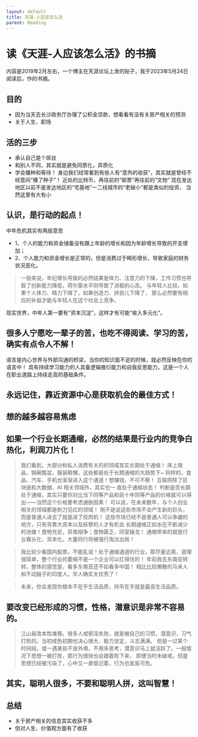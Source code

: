 ```yaml
---
layout: default
title: 天涯-人应该怎么活
parent: Reading
---
```


# 读《天涯-人应该怎么活》的书摘
内容是2019年2月左右，一个博主在天涯论坛上发的贴子，我于2023年5月24日阅读后，作的书摘。
## 目的
- 因为当天去长沙政务厅办理了公积金贷款，想看看有没有关房产相关的预测
- 关于人生、职场

## 活的三步
- 承认自己是个屌丝
- 和别人不同，其实就是避免同质化，异质化
- 学会播种和等待！
身边我们经常看到有些人有“意外的收获”，其实就是曾经不经意间“播了种子”！ 
近处的比特币，再往前的“邮票”再往前的“文物” 
现在发达地区以前不是发达地区的“宅基地”一二线城市的“老破小”都是类似的投资，
当然这里有大有小

## 认识，是行动的起点！

中年危机其实有两层意思
- 1、个人的能力和资金储备没有跟上年龄的增长和因为年龄增长导致的开支增加；
- 2、个人能力和资金增长是正常的，但是消费过于畸形增长，导致家庭的财务状况恶化。

> 一般来说，年纪增长导致的必然结果是体力、注意力的下降，工作习惯也导致了创新能力降低，荷尔蒙水平则导致了消极的心态。 
与年轻人比较，如果个人体力、精力下降了，如果创造力、拼劲儿下降了，
那么必然要有相应的补益才能与年轻人在这个社会上竞争。


现实世界，中年人第一要有“资本沉淀”，这样才有可能“收入多元化”。

## 很多人宁愿吃一辈子的苦，也吃不得阅读、学习的苦，确实有点令人不解！

语言是内心世界与外部沟通的桥梁，当你的知识面不足的时候，就必然反映在你的语言中！
具有持续学习能力的人具备逻辑推衍能力和自我反思能力，这是一个人在职业道路上持续走高的基础条件。

## 永远记住，靠近资源中心是获取机会的最佳方式！

## 想的越多越容易焦虑

## 如果一个行业长期通缩，必然的结果是行业内的竞争白热化，利润刀片化！

> 我们看到，大部分和私人消费有关的的领域其实长期处于通缩！ 床上用品，锅碗瓢盆，服装鞋帽，这些都是处于长期通缩的大趋势下~
同样的，食品、汽车、手机也渐渐进入这个通道！想赚钱，不可不察！ 互联网除了区块链和大数据、AI 相关领域外，其实也一 直处于通缩状态！ 
判断是否长期处于通缩，其实只要你对比当下同等产品和前十年同等产品的价格就可以得出——当然这个价格要考虑通胀因素！
可以说，在未来数年，与个人创业相关的领域都是刺刀见红的领域！ 倒不是说这些市场不会产生新的巨头，而是普通人进去了就是进了绞肉机！ 
这些市场已经不是普通人可以争雄的地方，只有背靠大资本以及妖孽的人才有机会
长期通缩正如水在不断减少的池塘！食物充足，异类相争；食物匮乏，同室操戈！ 通缩带来的就是行业寡头化、资本化，大量同行将被强行淘汰出局！

> 我比较少看国内股票，不能乱说！处于通缩通道的行业，那尽量远离，道理很简单，整个行业的萎缩不是一个企业可以扛得住的！
年前我去东南亚转转，整体的感觉是，看多东南亚还不如看多中国！ 相比比较懒散的马来人和不动脑子的印度人，华人确实太优秀了！


> 未来，你会发现你根本不在乎生活品质，持币在手就是最高生活品质。

## 要改变已经形成的习惯，性格，潜意识是非常不容易的。
> 江山易改本性难移。很多人戒邪淫失败，就是被自己的习惯，潜意识，习气打败的。当初戒色初期也决心很大，毅力坚定，斗志满满。
但是一过某个时间段，或一遇某些不良外境，不用多思考，潜意识马上就活跃了。一般情况下思想一被打败，那行为很快也会跟着败下来，
即便当时未破戒，但是思想已经被污染了，心中又一直惦记着，行为也岌岌可危。

## 其实，聪明人很多，不要和聪明人拼，这叫智慧！

## 总结
- 关于房产相关的信息其实收获不多
- 但对人生、价值观方面有了收获